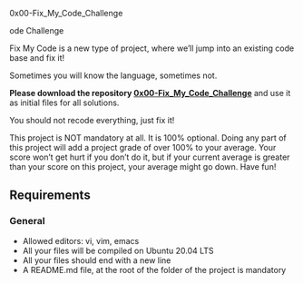0x00-Fix_My_Code_Challenge


ode Challenge

Fix My Code is a new type of project, where we’ll jump into an existing code base and fix it!

Sometimes you will know the language, sometimes not.

**Please download the repository [0x00-Fix_My_Code_Challenge](https://github.com/your-username/0x00-Fix_My_Code_Challenge)** and use it as initial files for all solutions.

You should not recode everything, just fix it!

This project is NOT mandatory at all. It is 100% optional. Doing any part of this project will add a project grade of over 100% to your average. Your score won’t get hurt if you don’t do it, but if your current average is greater than your score on this project, your average might go down. Have fun!

## Requirements

### General
- Allowed editors: vi, vim, emacs
- All your files will be compiled on Ubuntu 20.04 LTS
- All your files should end with a new line
- A README.md file, at the root of the folder of the project is mandatory


